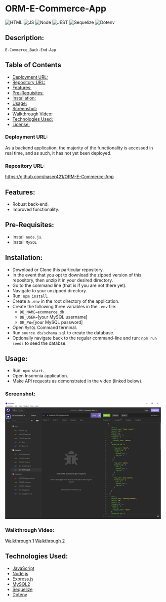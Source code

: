 # ORM-E-Commerce-App


![HTML](https://img.shields.io/badge/-NODE-orange) ![JS](https://img.shields.io/badge/-JS-yellow) ![Node](https://img.shields.io/badge/-MySQL2-darkgreen)
![JEST](https://img.shields.io/badge/-SQL-darkred) ![Sequelize](https://img.shields.io/badge/-Sequelize-blue) ![Dotenv](https://img.shields.io/badge/-Dotenv-purple)

## Description:
	E-Commerce_Back-End-App

## Table of Contents
- [Deployment URL:](#Deployment-URL)
- [Repository URL:](#Repository-URL)
- [Features:](#Features)
- [Pre-Requisites:](#Pre-Requisites)
- [Installation:](#Installation)
- [Usage:](#Usage)
- [Screenshot:](#Screenshot)
- [Walkthrough Video:](#Walkthrough-Video)
- [Technologies Used:](#Technologies-Used)
- [License:](#License)

### Deployment URL:
As a backend application, the majority of the functionality is accessed in real time, and as such, it has not yet been deployed.

### Repository URL:
https://github.com/naser421/ORM-E-Commerce-App

## Features:
- Robust back-end.
- Improved functionality.

## Pre-Requisites:
- Install `node.js`.
- Install `MySQL`

## Installation:
- Download or Clone this particular repository.
- In the event that you opt to download the zipped version of this repository, then unzip it in your desired directory.
- Go to the command line (that is if you are not there yet).
- Navigate to your unzipped directory.
- Run: `npm install`.
- Create a `.env` in the root directory of the application.
- Create the following three variables in the `.env` file:
   - `DB_NAME=ecommerce_db`
   - `DB_USER=`[your MySQL username]
   - `DB_PW=`[your MySQL password]
- Open `MySQL` Command terminal.
- Run `source db/schema.sql` to create the database.
- Optionally navigate back to the regular command-line and run: `npm run seeds` to seed the databse.

## Usage:
- Run: `npm start`.
- Open Insomnia application.
- Make API requests as demonstrated in the video (linked below).

### Screenshot:
![Screenshot](./assets/Insomnia_Screenshot.JPG)

### Walkthrough Video:
[Walkthrough 1](https://user-images.githubusercontent.com/118908200/217869256-5e30e748-9690-459b-a06f-5afbd0b2f9a0.mp4)
[Walkthrough 2](https://user-images.githubusercontent.com/118908200/217876996-4c98ed9b-1d14-47ae-8942-fd91f4ff4d9e.webm)


## Technologies Used:
- [JavaScript](https://img.shields.io/badge/Javascript-yellow)
- [Node.js](https://nodejs.org/en/)
- [Express.js](https://www.npmjs.com/package/express)
- [MySQL2](https://www.npmjs.com/package/mysql2)
- [Sequelize](https://www.npmjs.com/package/sequelize)
- [Dotenv](https://www.npmjs.com/package/dotenv)